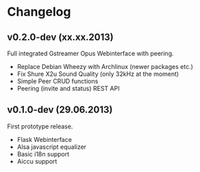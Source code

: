 # Changelog

## v0.2.0-dev (xx.xx.2013)
Full integrated Gstreamer Opus Webinterface with peering.

- Replace Debian Wheezy with Archlinux (newer packages etc.)
- Fix Shure X2u Sound Quality (only 32kHz at the moment)
- Simple Peer CRUD functions
- Peering (invite and status) REST API

## v0.1.0-dev (29.06.2013)
First prototype release.

- Flask Webinterface
- Alsa javascript equalizer
- Basic i18n support
- Aiccu support
